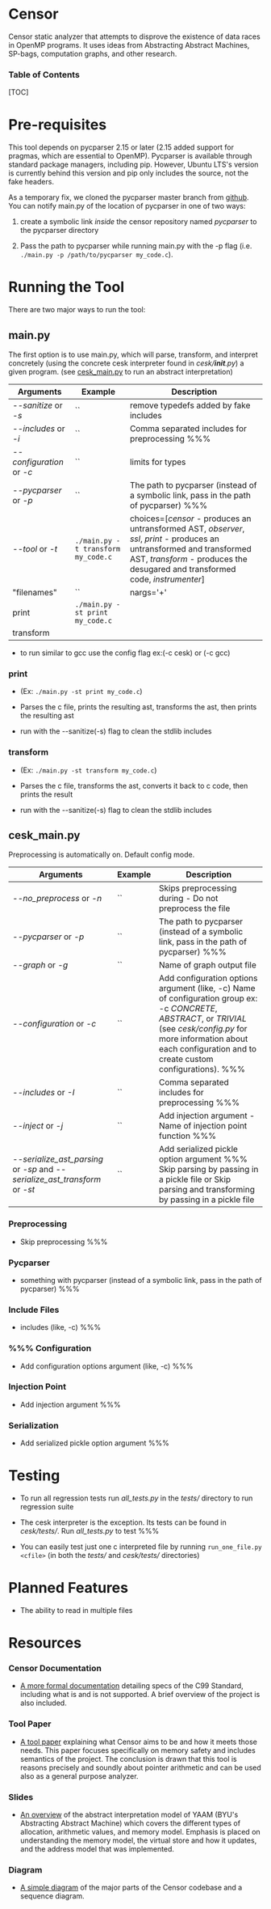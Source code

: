 # Censor

Censor static analyzer that attempts to disprove the existence of data races in OpenMP programs. It uses ideas from Abstracting Abstract Machines, SP-bags, computation graphs, and other research.

### Table of Contents
[TOC]

# Pre-requisites

This tool depends on pycparser 2.15 or later (2.15 added support for pragmas, which are essential to OpenMP). Pycparser is available through standard package managers, including pip. However, Ubuntu LTS's version is currently behind this version and pip only includes the source, not the fake headers.

As a temporary fix, we cloned the pycparser master branch from [github](https://github.com/eliben/pycparser.git "Github.com"). You can notify main.py of the location of pycparser in one of two ways:

1. create a symbolic link _inside_ the censor repository named *pycparser* to the pycparser directory

2. Pass the path to pycparser while running main.py with the -p flag (i.e. `./main.py -p /path/to/pycparser my_code.c`).

# Running the Tool

There are two major ways to run the tool:

## main.py

The first option is to use main.py, which will parse, transform, and interpret concretely (using the concrete cesk interpreter found in *cesk/__init__.py*) a given program. (see [cesk_main.py](#cesk_main.py) to run an abstract interpretation)

Arguments | Example | Description
--------- | ------- | -----------
*--sanitize* or *-s* | `` | remove typedefs added by fake includes
*--includes* or *-i* | `` | Comma separated includes for preprocessing %%%
*--configuration* or *-c* | `` | limits for types
*--pycparser* or *-p* | `` | The path to pycparser (instead of a symbolic link, pass in the path of pycparser) %%%
*--tool* or *-t* | `./main.py -t transform my_code.c` | choices=[*censor* - produces an untransformed AST, *observer*, *ssl*, *print* - produces an untransformed and transformed AST,  *transform* - produces the desugared and transformed code, *instrumenter*]
"filenames" | `` | nargs='+'
print | `./main.py -st print my_code.c` |
transform |  |

- to run similar to gcc use the config flag ex:(-c cesk) or (-c gcc)

### print
- (Ex: `./main.py -st print my_code.c`)

- Parses the c file, prints the resulting ast, transforms the ast, then prints the resulting ast

- run with the --sanitize(-s) flag to clean the stdlib includes

### transform
- (Ex: `./main.py -st transform my_code.c`)

- Parses the c file, transforms the ast, converts it back to c code, then prints the result

- run with the --sanitize(-s) flag to clean the stdlib includes


## cesk_main.py
Preprocessing is automatically on.  Default config mode.

Arguments | Example | Description
--------- | ------- | -----------
*--no_preprocess* or *-n* | `` | Skips preprocessing during - Do not preprocess the file
*--pycparser* or *-p* | `` | The path to pycparser (instead of a symbolic link, pass in the path of pycparser) %%%
*--graph* or *-g* | `` | Name of graph output file
*--configuration* or *-c* | `` | Add configuration options argument (like, -c) Name of configuration group ex: -c *CONCRETE*, *ABSTRACT*, or *TRIVIAL* (see *cesk/config.py* for more information about each configuration and to create custom configurations). %%%
*--includes* or *-I* | `` | Comma separated includes for preprocessing %%%
*--inject* or *-j* | `` | Add injection argument - Name of injection point function %%%
*--serialize_ast_parsing* or *-sp* and *--serialize_ast_transform* or *-st* | `` | Add serialized pickle option argument %%% Skip parsing by passing in a pickle file or Skip parsing and transforming by passing in a pickle file

### Preprocessing
 - Skip preprocessing %%%

### Pycparser
 - something with pycparser (instead of a symbolic link, pass in the path of pycparser) %%%

### Include Files
 - includes (like, -c) %%%

### %%% Configuration
 - Add configuration options argument (like, -c) %%%

### Injection Point
 - Add injection argument %%%

### Serialization
 - Add serialized pickle option argument %%%


# Testing
- To run all regression tests run *all_tests.py* in the *tests/* directory to run regression suite

- The cesk interpreter is the exception. Its tests can be found in *cesk/tests/*. Run *all_tests.py* to test %%%

- You can easily test just one c interpreted file by running `run_one_file.py <cfile>` (in both the *tests/* and *cesk/tests/* directories)


[//]: # (## yeti todo)

[//]: # (## ssl todo)

[//]: # (## observer todo)

[//]: # (## censor todo)

# Planned Features
 - The ability to read in multiple files

# Resources

### Censor Documentation
- [A more formal documentation](https://docs.google.com/document/d/1c4LMd-DxPy1ntg60aG3siy1Rk_qRbrXNaJbwxlEBjZI/edit?usp=sharing "Google Docs") detailing specs of the C99 Standard, including what is and is not supported. A brief overview of the project is also included.

### Tool Paper
- [A tool paper](https://faculty.cs.byu.edu/~pdiddy/papers/c-aam.pdf "cs.byu.edu") explaining what Censor aims to be and how it meets those needs. This paper focuses specifically on memory safety and includes semantics of the project. The conclusion is drawn that this tool is reasons precisely and soundly about pointer arithmetic and can be used also as a general purpose analyzer.

### Slides
- [An overview](https://docs.google.com/presentation/d/1SiNiSmVXSTOX46d7Ub0krtgvWtgjmZa1mFTKfofiVXQ/edit?usp=sharing "Google Slides") of the abstract interpretation model of YAAM (BYU's Abstracting Abstract Machine) which covers the different types of allocation, arithmetic values, and memory model. Emphasis is placed on understanding the memory model, the virtual store and how it updates, and the address model that was implemented.

### Diagram
- [A simple diagram](https://www.lucidchart.com/invitations/accept/931a0544-c973-4a39-9e32-8a884f57f445 "Lucid Charts") of the major parts of the Censor codebase and a sequence diagram.


[//]: # (## talk about list)